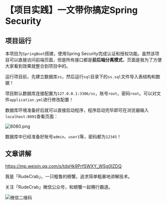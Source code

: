 # 【项目实践】一文带你搞定Spring Security

## 项目运行

本项目为`SpringBoot`搭建，使用Spring Security完成认证和授权功能。虽然该项目可以直接访问前端页面，但是所有接口都是**前后端分离模式**，页面是我为了方便大家看到效果就整合到项目中的。

运行项目前，先建立数据库`ss`，然后运行`sql`目录下的`ss.sql`文件导入表结构和数据！

项目默认数据库连接配置为`127.0.0.1:3306/ss`，账号`root`，密码`root`。可以对文件`application.yml`进行修改配置！

数据库环境准备好后就可以直接启动程序，程序启动完毕即可在浏览器输入`localhost:8091`查看页面：

![8080.png](http://ww1.sinaimg.cn/large/dcdff92dgy1gki64adnisj21hc0smhdt.jpg)

数据库中已经准备好账号`admin`、`user1`等，密码都为`12345`！

## 文章讲解

https://mp.weixin.qq.com/s/tdsHk9PrfSWXY_WSg0IZDQ

我是「RudeCrab」，一只粗鲁的螃蟹，追求简单粗暴地讲解技术。

关注「RudeCrab」微信公众号，和螃蟹一起横行霸道。

![微信二维码](http://ww1.sinaimg.cn/large/dcdff92dgy1glnmky7fb7j20p00dwdig.jpg)